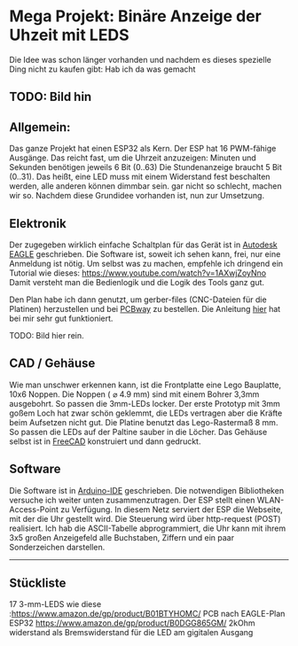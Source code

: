 # Mega Projekt: Binäre Anzeige der Uhzeit mit LEDS
Die Idee was schon länger vorhanden und nachdem es dieses spezielle Ding nicht zu kaufen gibt: Hab ich da was gemacht

## TODO: Bild hin

## Allgemein:
Das ganze Projekt hat einen ESP32 als Kern. Der ESP hat 16 PWM-fähige Ausgänge. Das reicht fast, um die Uhrzeit anzuzeigen:
Minuten und Sekunden benötigen jeweils 6 Bit (0..63)
Die Stundenanzeige braucht 5 Bit (0..31). 
Das heißt, eine LED muss mit einem Widerstand fest beschalten werden, alle anderen können dimmbar sein. gar nicht so schlecht, machen wir so.
Nachdem diese Grundidee vorhanden ist, nun zur Umsetzung.

## Elektronik

Der zugegeben wirklich einfache Schaltplan für das Gerät ist in [Autodesk EAGLE](http://eagle.autodesk.com/eagle/software-versions/50) geschrieben. Die Software ist, soweit ich sehen kann, frei, nur eine Anmeldung ist nötig.
Um selbst was zu machen, empfehle ich dringend ein Tutorial wie dieses:
https://www.youtube.com/watch?v=1AXwjZoyNno
Damit versteht man die Bedienlogik und die Logik des Tools ganz gut.

Den Plan habe ich dann genutzt, um gerber-files (CNC-Dateien für die Platinen) herzustellen und bei [PCBway](https://www.pcbway.com/) zu bestellen. Die Anleitung [hier](https://www.pcbway.com/helpcenter/generate_gerber/Generate_Gerber_files_in_Eagle.html) hat bei mir sehr gut funktioniert.

TODO: Bild hier rein.

## CAD / Gehäuse
Wie man unschwer erkennen kann, ist die Frontplatte eine Lego Bauplatte, 10x6 Noppen. Die Noppen ( ⌀ 4.9 mm) sind mit einem Bohrer 3,3mm ausgebohrt. So passen die 3mm-LEDs locker. Der erste Prototyp mit 3mm goßem Loch hat zwar schön geklemmt, die LEDs vertragen aber die Kräfte beim Aufsetzen nicht gut.
Die Platine benutzt das Lego-Rastermaß 8 mm. So passen die LEDs auf der Paltine sauber in die Löcher.
Das Gehäuse selbst ist in [FreeCAD](https://www.freecad.org/) konstruiert und dann gedruckt.

## Software
Die Software ist in [Arduino-IDE](https://www.arduino.cc/en/software) geschrieben. Die notwendigen Bibliotheken versuche ich weiter unten zusammenzutragen.
Der ESP stellt einen WLAN-Access-Point zu Verfügung. In diesem Netz serviert der ESP die Webseite, mit der die Uhr gestellt wird. Die Steuerung wird über http-request (POST) realisiert.
Ich hab die ASCII-Tabelle abprogrammiert, die Uhr kann mit ihrem 3x5 großen Anzeigefeld alle Buchstaben, Ziffern und ein paar Sonderzeichen darstellen.

---

## Stückliste
17 3-mm-LEDS wie diese :https://www.amazon.de/gp/product/B01BTYHOMC/
PCB nach EAGLE-Plan
ESP32 https://www.amazon.de/gp/product/B0DGG865GM/
2kOhm widerstand als Bremswiderstand für die LED am gigitalen Ausgang